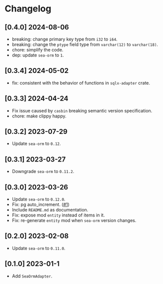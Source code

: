 # Changelog

## [0.4.0] 2024-08-06

- breaking: change primary key type from `i32` to `i64`.
- breaking: change the `ptype` field type from `varchar(12)` to `varchar(18)`.
- chore: simplify the code.
- dep: update `sea-orm` to `1`.

## [0.3.4] 2024-05-02

- fix: consistent with the behavior of functions in `sqlx-adapter` crate.

## [0.3.3] 2024-04-24

- Fix issue caused by `casbin` breaking semantic version specification.
- chore: make clippy happy.

## [0.3.2] 2023-07-29

- Update `sea-orm` to `0.12`.

## [0.3.1] 2023-03-27

- Downgrade `sea-orm` to `0.11.2`.

## [0.3.0] 2023-03-26

- Update `sea-orm` to `0.12.0`.
- Fix: pg auto_increment. ([#1](https://github.com/ZihanType/sea-orm-adapter/pull/1))
- Include `README.md` as documentation.
- Fix: expose mod `entity` instead of items in it.
- Fix: re-generate `entity` mod when `sea-orm` version changes.

## [0.2.0] 2023-02-08

- Update `sea-orm` to `0.11.0`.

## [0.1.0] 2023-01-1

- Add `SeaOrmAdapter`.

